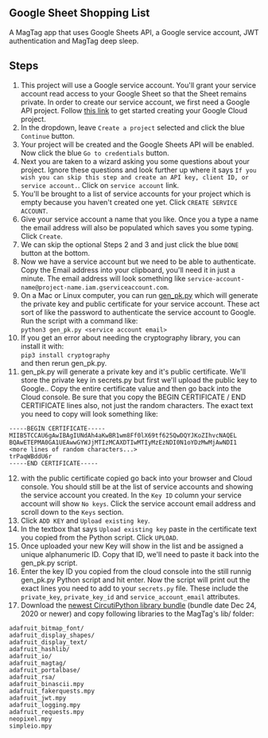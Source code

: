 ## Google Sheet Shopping List
A MagTag app that uses Google Sheets API, a Google service account, JWT authentication and MagTag deep sleep.

## Steps
1. This project will use a Google service account. You'll grant your service account read access to your Google Sheet so that the Sheet remains private. In order to create our service account, we first need a Google API project. Follow [this link](https://console.developers.google.com/flows/enableapi?apiid=sheets) to get started creating your Google Cloud project.
2. In the dropdown, leave `Create a project` selected and click the blue `Continue` button.
3. Your project will be created and the Google Sheets API will be enabled. Now click the blue `Go to credentials` button.
4. Next you are taken to a wizard asking you some questions about your project. Ignore these questions and look further up where it says `If you wish you can skip this step and create an API key, client ID, or service account.`. Click on `service account` link.
5. You'll be brought to a list of service accounts for your project which is empty because you haven't created one yet. Click `CREATE SERVICE ACCOUNT`.
6. Give your service account a name that you like. Once you a type a name the email address will also be populated which saves you some typing. Click `Create`.
7. We can skip the optional Steps 2 and 3 and just click the blue `DONE` button at the bottom.
8. Now we have a service account but we need to be able to authenticate. Copy the Email address into your clipboard, you'll need it in just a minute. The email address will look something like `service-account-name@project-name.iam.gserviceaccount.com`.
9. On a Mac or Linux computer, you can run [gen_pk.py](https://github.com/jay0lee/MagTag-projects/blob/main/Google_Sheet_Shopping_List/gen_pk.py) which will generate the private key and public certificate for your service account. These act sort of like the password to authenticate the service account to Google. Run the script with a command like:<br>
```python3 gen_pk.py <service account email>```
10. If you get an error about needing the cryptography library, you can install it with:<br>
```pip3 install cryptography```<br>and then rerun gen_pk.py.
11. gen_pk.py will generate a private key and it's public certificate. We'll store the private key in secrets.py but first we'll upload the public key to Google.. Copy the entire certificate value and then go back into the Cloud console. Be sure that you copy the BEGIN CERTIFICATE / END CERTIFICATE lines also, not just the random characters. The exact text you need to copy will look something like:<br>
```
-----BEGIN CERTIFICATE-----
MIIB5TCCAU6gAwIBAgIUNdAh4aKwBR1wm8Ff0lX69tf625QwDQYJKoZIhvcNAQEL
BQAwETEPMA0GA1UEAwwGYWJjMTIzMCAXDTIwMTIyMzEzNDI0N1oYDzMwMjAwNDI1
<more lines of random characters...>
trPaqWBddU6r
-----END CERTIFICATE-----
```
12. with the public certificate copied go back into your browser and Cloud console. You should still be at the list of service accounts and showing the service account you created. In the `Key ID` column your service account will show `No keys`. Click the service account email address and scroll down to the `Keys` section.
13. Click `ADD KEY` and `Upload existing key`.
14. In the textbox that says `Upload existing key` paste in the certificate text you copied from the Python script. Click `UPLOAD`.
15. Once uploaded your new Key will show in the list and be assigned a unique alphanumeric ID. Copy that ID, we'll need to paste it back into the gen_pk.py script.
16. Enter the key ID you copied from the cloud console into the still runnig gen_pk.py Python script and hit enter. Now the script will print out the exact lines you need to add to your `secrets.py` file. These include the `private_key`, `private_key_id` and `service_account_email` attributes.
17. Download the [newest CircutiPython library bundle](https://github.com/adafruit/Adafruit_CircuitPython_Bundle/releases) (bundle date Dec 24, 2020 or newer) and copy following libraries to the MagTag's lib/ folder:
```
adafruit_bitmap_font/
adafruit_display_shapes/
adafruit_display_text/
adafruit_hashlib/
adafruit_io/
adafruit_magtag/
adafruit_portalbase/
adafruit_rsa/
adafruit_binascii.mpy
adafruit_fakerquests.mpy
adafruit_jwt.mpy
adafruit_logging.mpy
adafruit_requests.mpy
neopixel.mpy
simpleio.mpy
